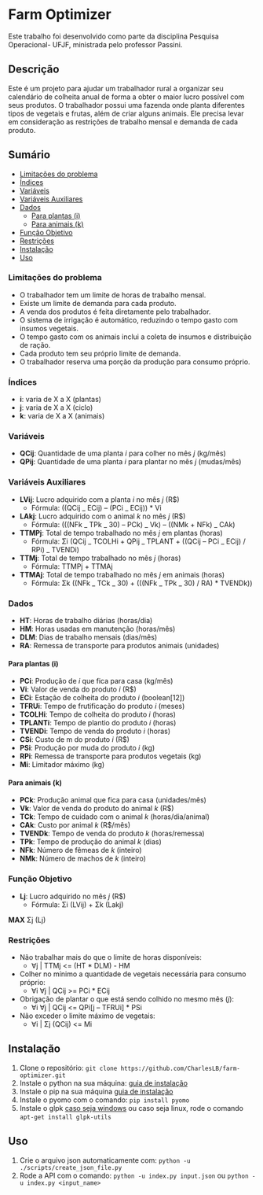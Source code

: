 # Farm Optimizer

Este trabalho foi desenvolvido como parte da disciplina Pesquisa Operacional- UFJF, ministrada pelo professor Passini.


## Descrição

Este é um projeto para ajudar um trabalhador rural a organizar seu calendário de colheita anual de forma a obter o maior lucro possível com seus produtos. O trabalhador possui uma fazenda onde planta diferentes tipos de vegetais e frutas, além de criar alguns animais. Ele precisa levar em consideração as restrições de trabalho mensal e demanda de cada produto.

## Sumário

- [Limitações do problema](#limitações-do-problema)
- [Índices](#índices)
- [Variáveis](#variáveis)
- [Variáveis Auxiliares](#variáveis-auxiliares)
- [Dados](#dados)
  - [Para plantas (i)](#para-plantas-i)
  - [Para animais (k)](#para-animais-k)
- [Função Objetivo](#função-objetivo)
- [Restrições](#restrições)
- [Instalação](#instalação)
- [Uso](#uso)

### Limitações do problema

- O trabalhador tem um limite de horas de trabalho mensal.
- Existe um limite de demanda para cada produto.
- A venda dos produtos é feita diretamente pelo trabalhador.
- O sistema de irrigação é automático, reduzindo o tempo gasto com insumos vegetais.
- O tempo gasto com os animais inclui a coleta de insumos e distribuição de ração.
- Cada produto tem seu próprio limite de demanda.
- O trabalhador reserva uma porção da produção para consumo próprio.

### Índices

- **i**: varia de X a X (plantas)
- **j**: varia de X a X (ciclo)
- **k**: varia de X a X (animais)

### Variáveis

- **QCij**: Quantidade de uma planta _i_ para colher no mês _j_ (kg/mês)
- **QPij**: Quantidade de uma planta _i_ para plantar no mês _j_ (mudas/mês)

### Variáveis Auxiliares

- **LVij**: Lucro adquirido com a planta _i_ no mês _j_ (R$)
  - Fórmula: ((QCij _ ECij) – (PCi _ ECij)) \* Vi
- **LAkj**: Lucro adquirido com o animal _k_ no mês _j_ (R$)
  - Fórmula: (((NFk _ TPk _ 30) – PCk) _ Vk) – ((NMk + NFk) _ CAk)
- **TTMPj**: Total de tempo trabalhado no mês _j_ em plantas (horas)
  - Fórmula: Σi (QCij _ TCOLHi + QPij _ TPLANT + ((QCij – PCi _ ECij) / RPi) _ TVENDi)
- **TTMj**: Total de tempo trabalhado no mês _j_ (horas)
  - Fórmula: TTMPj + TTMAj
- **TTMAj**: Total de tempo trabalhado no mês _j_ em animais (horas)
  - Fórmula: Σk ((NFk _ TCk _ 30) + (((NFk _ TPk _ 30) / RA) \* TVENDk))

### Dados

- **HT**: Horas de trabalho diárias (horas/dia)
- **HM**: Horas usadas em manutenção (horas/mês)
- **DLM**: Dias de trabalho mensais (dias/mês)
- **RA**: Remessa de transporte para produtos animais (unidades)

#### Para plantas (i)

- **PCi**: Produção de _i_ que fica para casa (kg/mês)
- **Vi**: Valor de venda do produto _i_ (R$)
- **ECi**: Estação de colheita do produto _i_ (boolean[12])
- **TFRUi**: Tempo de frutificação do produto _i_ (meses)
- **TCOLHi**: Tempo de colheita do produto _i_ (horas)
- **TPLANTi**: Tempo de plantio do produto _i_ (horas)
- **TVENDi**: Tempo de venda do produto _i_ (horas)
- **CSi**: Custo de m do produto _i_ (R$)
- **PSi**: Produção por muda do produto _i_ (kg)
- **RPi**: Remessa de transporte para produtos vegetais (kg)
- **Mi**: Limitador máximo (kg)

#### Para animais (k)

- **PCk**: Produção animal que fica para casa (unidades/mês)
- **Vk**: Valor de venda do produto do animal _k_ (R$)
- **TCk**: Tempo de cuidado com o animal _k_ (horas/dia/animal)
- **CAk**: Custo por animal _k_ (R$/mês)
- **TVENDk**: Tempo de venda do produto _k_ (horas/remessa)
- **TPk**: Tempo de produção do animal _k_ (dias)
- **NFk**: Número de fêmeas de _k_ (inteiro)
- **NMk**: Número de machos de _k_ (inteiro)

### Função Objetivo

- **Lj**: Lucro adquirido no mês _j_ (R$)
  - Fórmula: Σi (LVij) + Σk (Lakj)

**MAX** Σj (Lj)

### Restrições

- Não trabalhar mais do que o limite de horas disponíveis:
  - ∀j | TTMj <= (HT \* DLM) - HM
- Colher no mínimo a quantidade de vegetais necessária para consumo próprio:
  - ∀i ∀j | QCij >= PCi \* ECij
- Obrigação de plantar o que está sendo colhido no mesmo mês (_j_):
  - ∀i ∀j | QCij <= QPi[j – TFRUi] \* PSi
- Não exceder o limite máximo de vegetais:
  - ∀i | Σj (QCij) <= Mi

## Instalação

1. Clone o repositório: `git clone https://github.com/CharlesLB/farm-optimizer.git`
2. Instale o python na sua máquina: [guia de instalação](https://python.org.br/index.html)
3. Instale o pip na sua máquina [guia de instalação](https://pip.pypa.io/en/stable/cli/pip_install/)
4. Instale o pyomo com o comando: `pip install pyomo`
5. Instale o glpk [caso seja windows](http://www.osemosys.org/uploads/1/8/5/0/18504136/glpk_installation_guide_for_windows10_-_201702.pdf) ou caso seja linux, rode o comando `apt-get install glpk-utils`

## Uso

1. Crie o arquivo json automaticamente com: `python -u ./scripts/create_json_file.py`
2. Rode a API com o comando: `python -u index.py input.json` ou `python -u index.py <input_name>`

